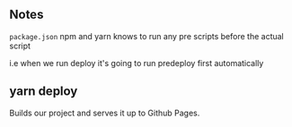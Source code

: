 ## Notes

`package.json`
npm and yarn knows to run any pre scripts before the actual script

i.e when we run deploy it's going to run predeploy first automatically

## yarn deploy

Builds our project and serves it up to Github Pages.
